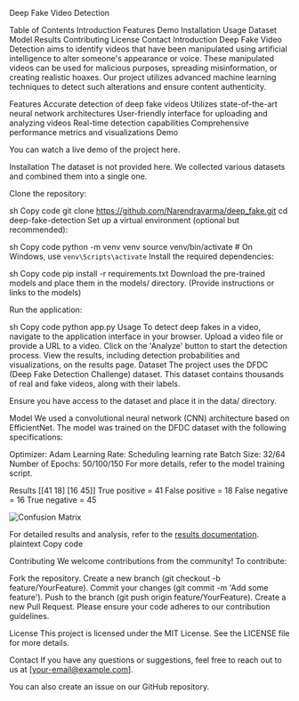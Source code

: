 Deep Fake Video Detection

Table of Contents
Introduction
Features
Demo
Installation
Usage
Dataset
Model
Results
Contributing
License
Contact
Introduction
Deep Fake Video Detection aims to identify videos that have been manipulated using artificial intelligence to alter someone's appearance or voice. These manipulated videos can be used for malicious purposes, spreading misinformation, or creating realistic hoaxes. Our project utilizes advanced machine learning techniques to detect such alterations and ensure content authenticity.

Features
Accurate detection of deep fake videos
Utilizes state-of-the-art neural network architectures
User-friendly interface for uploading and analyzing videos
Real-time detection capabilities
Comprehensive performance metrics and visualizations
Demo


You can watch a live demo of the project here.

Installation
The dataset is not provided here. We collected various datasets and combined them into a single one.

Clone the repository:

sh
Copy code
git clone https://github.com/Narendravarma/deep_fake.git
cd deep-fake-detection
Set up a virtual environment (optional but recommended):

sh
Copy code
python -m venv venv
source venv/bin/activate  # On Windows, use `venv\Scripts\activate`
Install the required dependencies:

sh
Copy code
pip install -r requirements.txt
Download the pre-trained models and place them in the models/ directory. (Provide instructions or links to the models)

Run the application:

sh
Copy code
python app.py
Usage
To detect deep fakes in a video, navigate to the application interface in your browser.
Upload a video file or provide a URL to a video.
Click on the 'Analyze' button to start the detection process.
View the results, including detection probabilities and visualizations, on the results page.
Dataset
The project uses the DFDC (Deep Fake Detection Challenge) dataset. This dataset contains thousands of real and fake videos, along with their labels.

Ensure you have access to the dataset and place it in the data/ directory.

Model
We used a convolutional neural network (CNN) architecture based on EfficientNet. The model was trained on the DFDC dataset with the following specifications:

Optimizer: Adam
Learning Rate: Scheduling learning rate
Batch Size: 32/64
Number of Epochs: 50/100/150
For more details, refer to the model training script.

Results
[[41 18]
 [16 45]]
True positive =  41
False positive =  18
False negative =  16
True negative =  45

![Confusion Matrix](path/to/confusion_matrix.png)

For detailed results and analysis, refer to the [results documentation](path/to/results_doc.md).
plaintext
Copy code

Contributing
We welcome contributions from the community! To contribute:

Fork the repository.
Create a new branch (git checkout -b feature/YourFeature).
Commit your changes (git commit -m 'Add some feature').
Push to the branch (git push origin feature/YourFeature).
Create a new Pull Request.
Please ensure your code adheres to our contribution guidelines.

License
This project is licensed under the MIT License. See the LICENSE file for more details.

Contact
If you have any questions or suggestions, feel free to reach out to us at [your-email@example.com].

You can also create an issue on our GitHub repository.
